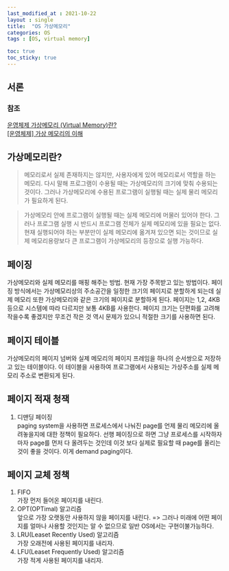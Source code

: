 ```yaml
---
last_modified_at : 2021-10-22
layout : single
title:  "OS 가상메모리"
categories: OS
tags : [OS, virtual memory]

toc: true
toc_sticky: true
---
```

## 서론
### 참조
<a target = '_blank' href='https://vmilsh.tistory.com/384'>운영체제 가상메모리 (Virtual Memory)란?</a>  
<a target = '_blank' href='https://libertegrace.tistory.com/entry/%EC%9A%B4%EC%98%81%EC%B2%B4%EC%A0%9C-%EA%B0%80%EC%83%81-%EB%A9%94%EB%AA%A8%EB%A6%AC%EC%9D%98-%EC%9D%B4%ED%95%B4'>[운영체제] 가상 메모리의 이해</a>

## 가상메모리란?
> 메모리로서 실제 존재하지는 않지만, 사용자에게 있어 메모리로서 역할을 하는 메모리. 다시 말해 프로그램이 수용될 때는 가상메모리의 크기에 맞춰 수용되는 것이다. 그러나 가상메모리에 수용된 프로그램이 실행될 때는 실제 물리 메모리가 필요하게 된다.

> 가상메모리 안에 프로그램이 실행될 때는 실제 메모리에 머물러 있어야 한다. 그러나 프로그램 실행 시 반드시 프로그램 전체가 실제 메모리에 있을 필요는 없다. 현재 실행되어야 하는 부분만이 실제 메모리에 옮겨져 있으면 되는 것이므로 실제 메모리용량보다 큰 프로그램이 가상메모리의 등장으로 실행 가능하다.

## 페이징
가상메모리와 실제 메모리를 매핑 해주는 방법. 현재 가장 주목받고 있는 방법이다.
페이징 방식에서는 가상메모리상의 주소공간을 일정한 크기의 페이지로 분할하게 되는데 실제 메모리 또한 가상메모리와 같은 크기의 페이지로 분할하게 된다. 페이지는 1,2, 4KB 등으로 시스템에 따라 다르지만 보통 4KB를 사용한다. 페이지 크기는 단편화를 고려해 작을수록 좋겠지만 무조건 작은 것 역시 문제가 있으니 적절한 크기를 사용하면 된다.

## 페이지 테이블
가상메모리의 페이지 넘버와 실제 메모리의 페이지 프레임을 하나의 순서쌍으로 저장하고 있는 테이블이다. 이 테이블을 사용하여 프로그램에서 사용되는 가상주소를 실제 메모리 주소로 변환되게 된다.

## 페이지 적재 청잭
1. 디맨딩 페이징  
paging system을 사용하면 프로세스에서 나눠진 page를 언제 물리 메모리에 올려놓을지에 대한 정책이 필요하다. 선행 페이징으로 하면 그냥 프로세스를 시작하자마자 page를 먼저 다 올려두는 것인데 이것 보다 실제로 필요할 때 page를 올리는 것이 좋을 것이다. 이게 demand paging이다.

## 페이지 교체 정책
1. FIFO  
가장 먼저 들어온 페이지를 내린다.
2. OPT(OPTimal) 알고리즘  
앞으로 가장 오랫동안 사용하지 않을 페이지를 내린다. => 그러나 미래에 어떤 페이지를 얼마나 사용할 것인지는 알 수 없으므로 일반 OS에서는 구현이불가능하다.
3. LRU(Leaset Recently Used) 알고리즘  
가장 오래전에 사용된 페이지를 내리자.
4. LFU(Leaset Frequently Used) 알고리즘  
가장 적게 사용된 페이지를 내리자.
